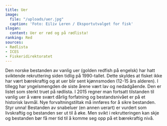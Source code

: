 ```yaml
---
title: Uer
image:
  file: "/uploads/uer.jpg"
  caption: 'Foto: Eiliv Leren / Eksportutvalget for fisk'
slogan:
  content: Uer er rød og på rødlista!
ranking: Red
sources:
- Rødlista
- ICES
- Fiskeridirektoratet
---
```


Den norske bestanden av vanlig uer (golden redfish på engelsk) har hatt sviktende rekruttering siden tidlig på 1990-tallet. Dette skyldes at fisket ikke har vært bærekraftig og at uer blir sent kjønnsmoden (12-15 års alderen). I tillegg har yngelsmengden de siste årene vært lav og nedadgående. Den er listet som sterkt truet på rødlista. I 2015 regner man fortsatt tilstanden til vanlig uer å være svært dårlig forfatning og bestandsnivået er på et historisk lavmål. Nye forvaltningstiltak må innføres for å sikre bestanden. Styr unna! Bestanden av snabeluer (en annen uerart) er vurdert som livskraftig og bestanden ser ut til å øke. Men svikt i rekrutteringen kan skje og bestanden bør få mer tid til å komme seg opp på et bærekraftig nivå.